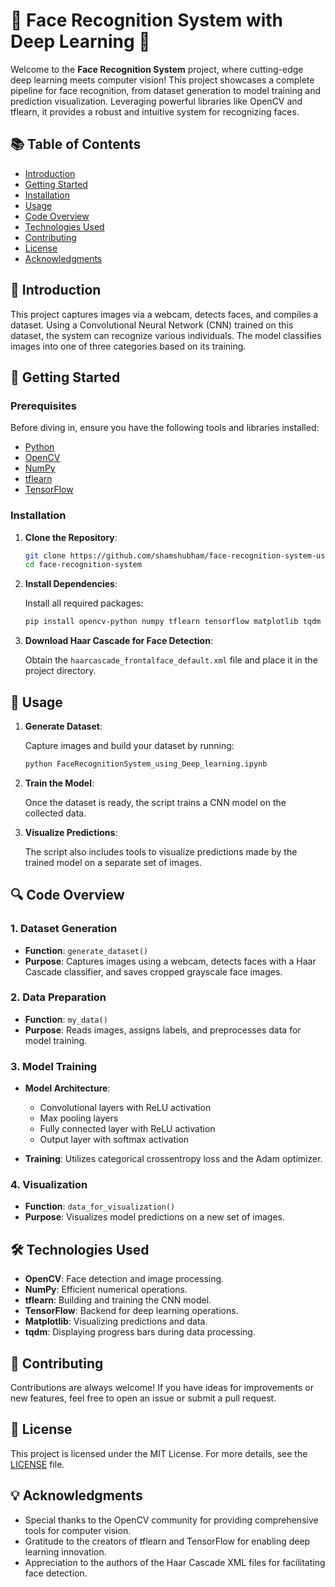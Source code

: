 # 🌟 Face Recognition System with Deep Learning 🌟

Welcome to the **Face Recognition System** project, where cutting-edge deep learning meets computer vision! This project showcases a complete pipeline for face recognition, from dataset generation to model training and prediction visualization. Leveraging powerful libraries like OpenCV and tflearn, it provides a robust and intuitive system for recognizing faces.

## 📚 Table of Contents

- [Introduction](#introduction)
- [Getting Started](#getting-started)
- [Installation](#installation)
- [Usage](#usage)
- [Code Overview](#code-overview)
- [Technologies Used](#technologies-used)
- [Contributing](#contributing)
- [License](#license)
- [Acknowledgments](#acknowledgments)

## 🌟 Introduction

This project captures images via a webcam, detects faces, and compiles a dataset. Using a Convolutional Neural Network (CNN) trained on this dataset, the system can recognize various individuals. The model classifies images into one of three categories based on its training.

## 🚀 Getting Started

### Prerequisites

Before diving in, ensure you have the following tools and libraries installed:

- [Python](https://www.python.org/downloads/)
- [OpenCV](https://opencv.org/)
- [NumPy](https://numpy.org/)
- [tflearn](http://tflearn.org/)
- [TensorFlow](https://www.tensorflow.org/)

### Installation

1. **Clone the Repository**:

   ```bash
   git clone https://github.com/shamshubham/face-recognition-system-using-deep-learning.git
   cd face-recognition-system
   ```

2. **Install Dependencies**:

   Install all required packages:

   ```bash
   pip install opencv-python numpy tflearn tensorflow matplotlib tqdm
   ```

3. **Download Haar Cascade for Face Detection**:

   Obtain the `haarcascade_frontalface_default.xml` file and place it in the project directory.

## 🎉 Usage

1. **Generate Dataset**:

   Capture images and build your dataset by running:

   ```bash
   python FaceRecognitionSystem_using_Deep_learning.ipynb
   ```

2. **Train the Model**:

   Once the dataset is ready, the script trains a CNN model on the collected data.

3. **Visualize Predictions**:

   The script also includes tools to visualize predictions made by the trained model on a separate set of images.

## 🔍 Code Overview

### 1. Dataset Generation

- **Function**: `generate_dataset()`
- **Purpose**: Captures images using a webcam, detects faces with a Haar Cascade classifier, and saves cropped grayscale face images.

### 2. Data Preparation

- **Function**: `my_data()`
- **Purpose**: Reads images, assigns labels, and preprocesses data for model training.

### 3. Model Training

- **Model Architecture**:

  - Convolutional layers with ReLU activation
  - Max pooling layers
  - Fully connected layer with ReLU activation
  - Output layer with softmax activation

- **Training**: Utilizes categorical crossentropy loss and the Adam optimizer.

### 4. Visualization

- **Function**: `data_for_visualization()`
- **Purpose**: Visualizes model predictions on a new set of images.

## 🛠 Technologies Used

- **OpenCV**: Face detection and image processing.
- **NumPy**: Efficient numerical operations.
- **tflearn**: Building and training the CNN model.
- **TensorFlow**: Backend for deep learning operations.
- **Matplotlib**: Visualizing predictions and data.
- **tqdm**: Displaying progress bars during data processing.

## 🤝 Contributing

Contributions are always welcome! If you have ideas for improvements or new features, feel free to open an issue or submit a pull request.

## 📜 License

This project is licensed under the MIT License. For more details, see the [LICENSE](LICENSE) file.

## 💡 Acknowledgments

- Special thanks to the OpenCV community for providing comprehensive tools for computer vision.
- Gratitude to the creators of tflearn and TensorFlow for enabling deep learning innovation.
- Appreciation to the authors of the Haar Cascade XML files for facilitating face detection.

